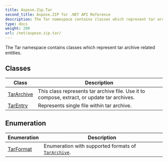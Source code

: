 ```yaml
---
title: Aspose.Zip.Tar
second_title: Aspose.ZIP for .NET API Reference
description: The Tar namespace contains classes which represent tar archive related entities
type: docs
weight: 200
url: /net/aspose.zip.tar/
---
```

The Tar namespace contains classes which represent tar archive related entities.

## Classes

| Class | Description |
| --- | --- |
| [TarArchive](./tararchive/) | This class represents tar archive file. Use it to compose, extract, or update tar archives. |
| [TarEntry](./tarentry/) | Represents single file within tar archive. |
## Enumeration

| Enumeration | Description |
| --- | --- |
| [TarFormat](./tarformat/) | Enumeration with supported formats of [`TarArchive`](../aspose.zip.tar/tararchive/). |


